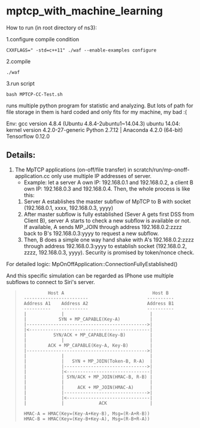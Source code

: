# mptcp_with_machine_learning

How to run (in root directory of ns3):

1.configure compile condition
```
CXXFLAGS=" -std=c++11" ./waf --enable-examples configure
```
2.compile
```
./waf
```
3.run script
```
bash MPTCP-CC-Test.sh
```

runs multiple python program for statistic and analyzing. But lots of path for
file storage in them is hard coded and only fits for my machine, my bad :(

Env:
gcc version 4.8.4 (Ubuntu 4.8.4-2ubuntu1~14.04.3)
ubuntu 14.04: kernel version 4.2.0-27-generic
Python 2.7.12 | Anaconda 4.2.0 (64-bit)
Tensorflow 0.12.0

Details:
---
1. The MpTCP applications (on-off/file transfer) in scratch/run/mp-onoff-application.cc only use multiple IP addresses of server.
    * Example: let a server A own IP: 192.168.0.1 and 192.168.0.2, a client B own IP: 192.168.0.3 and 192.168.0.4. Then, the whole process is like this:
    1. Server A establishes the master subflow of MpTCP to B with socket (192.168.0.1, xxxx, 192.168.0.3, yyyy)
    2. After master subflow is fully established (Sever A gets first DSS from Client B), server A starts to check a new subflow is available or not. If available, A sends MP_JOIN through address 192.168.0.2:zzzz back to B's 192.168.0.3:yyyy to request a new subflow.
    3. Then, B does a simple one way hand shake with A's 192.168.0.2:zzzz through address 192.168.0.3:yyyy to establish socket (192.168.0.2, zzzz, 192.168.0.3, yyyy). Security is promised by token/nonce check.

For detailed logic: MpOnOffApplication::ConnectionFullyEstablished()

And this specific simulation can be regarded as IPhone use multiple subflows to connect to Siri's server.

>               Host A                                 Host B
>      ------------------------                      ----------
>      Address A1    Address A2                      Address B1
>      ----------    ----------                      ----------
>      |             |                                |
>      |            SYN + MP_CAPABLE(Key-A)           |
>      |--------------------------------------------->|
>      |<---------------------------------------------|
>      |          SYN/ACK + MP_CAPABLE(Key-B)         |
>      |             |                                |
>      |        ACK + MP_CAPABLE(Key-A, Key-B)        |
>      |--------------------------------------------->|
>      |             |                                |
>      |             |   SYN + MP_JOIN(Token-B, R-A)  |
>      |             |------------------------------->|
>      |             |<-------------------------------|
>      |             | SYN/ACK + MP_JOIN(HMAC-B, R-B) |
>      |             |                                |
>      |             |     ACK + MP_JOIN(HMAC-A)      |
>      |             |------------------------------->|
>      |             |<-------------------------------|
>      |             |             ACK                |
>
>      HMAC-A = HMAC(Key=(Key-A+Key-B), Msg=(R-A+R-B))
>      HMAC-B = HMAC(Key=(Key-B+Key-A), Msg=(R-B+R-A))
